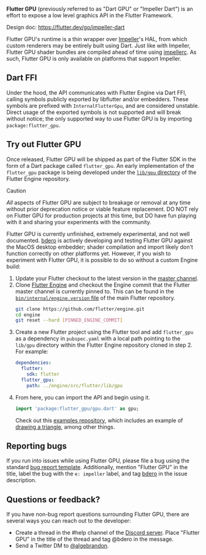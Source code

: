 **Flutter GPU** (previously referred to as "Dart GPU" or "Impeller Dart") is an effort to expose a low level graphics API in the Flutter Framework.

Design doc: https://flutter.dev/go/impeller-dart

Flutter GPU's runtime is a thin wrapper over [Impeller](https://github.com/flutter/flutter/wiki/Impeller)'s HAL, from which custom renderers may be entirely built using Dart. Just like with Impeller, Flutter GPU shader bundles are compiled ahead of time using [impellerc](https://github.com/flutter/engine/tree/main/impeller/compiler). As such, Flutter GPU is only available on platforms that support Impeller.

## Dart FFI

Under the hood, the API communicates with Flutter Engine via Dart FFI, calling symbols publicly exported by libflutter and/or embedders. These symbols are prefixed with `InternalFlutterGpu`, and are considered unstable. Direct usage of the exported symbols is not supported and will break without notice; the only supported way to use Flutter GPU is by importing `package:flutter_gpu`.

## Try out Flutter GPU

Once released, Flutter GPU will be shipped as part of the Flutter SDK in the form of a Dart package called `flutter_gpu`. An early implementation of the `flutter_gpu` package is being developed under the [`lib/gpu` directory](https://github.com/flutter/engine/tree/main/lib/gpu) of the Flutter Engine repository.

> [!CAUTION]
> _All_ aspects of Flutter GPU are subject to breakage or removal at any time without prior deprecation notice or viable feature replacement. DO NOT rely on Flutter GPU for production projects at this time, but DO have fun playing with it and sharing your experiments with the community.

Flutter GPU is currently unfinished, extremely experimental, and not well documented. [bdero](https://github.com/bdero) is actively developing and testing Flutter GPU against the MacOS desktop embedder; shader compilation and import likely don't function correctly on other platforms yet. However, if you wish to experiment with Flutter GPU, it is possible to do so without a custom Engine build:

1. Update your Flutter checkout to the latest version in the [master channel](https://docs.flutter.dev/release/upgrade#other-channels).
1. Clone [Flutter Engine](https://github.com/flutter/engine) and checkout the Engine commit that the Flutter master channel is currently pinned to. This can be found in the [`bin/internal/engine.version` file](https://github.com/flutter/flutter/blob/master/bin/internal/engine.version) of the main Flutter repository.
    ```sh
    git clone https://github.com/flutter/engine.git
    cd engine
    git reset --hard [PINNED_ENGINE_COMMIT]
    ```
1. Create a new Flutter project using the Flutter tool and add `flutter_gpu` as a dependency in `pubspec.yaml` with a local path pointing to the `lib/gpu` directory within the Flutter Engine repository cloned in step 2. For example:
    ```yaml
    dependencies:
      flutter:
        sdk: flutter
      flutter_gpu:
        path: ../engine/src/flutter/lib/gpu
    ```
1. From here, you can import the API and begin using it.
    ```dart
    import 'package:flutter_gpu/gpu.dart' as gpu;
    ```
    Check out this [examples repository](https://github.com/bdero/flutter-gpu-examples), which includes an example of [drawing a triangle](https://github.com/bdero/flutter-gpu-examples/blob/master/lib/triangle.dart), among other things.

## Reporting bugs

If you run into issues while using Flutter GPU, please file a bug using the standard [bug report template](https://github.com/flutter/flutter/issues/new?assignees=&labels=&projects=&template=2_bug.yml). Additionally, mention "Flutter GPU" in the title, label the bug with the `e: impeller` label, and tag [bdero](https://github.com/bdero) in the issue description.

## Questions or feedback?

If you have non-bug report questions surrounding Flutter GPU, there are several ways you can reach out to the developer:
* Create a thread in the #help channel of the [Discord server](https://github.com/flutter/flutter/wiki/Chat). Place "Flutter GPU" in the title of the thread and tag @bdero in the message.
* Send a Twitter DM to [@algebrandon](https://twitter.com/algebrandon).
